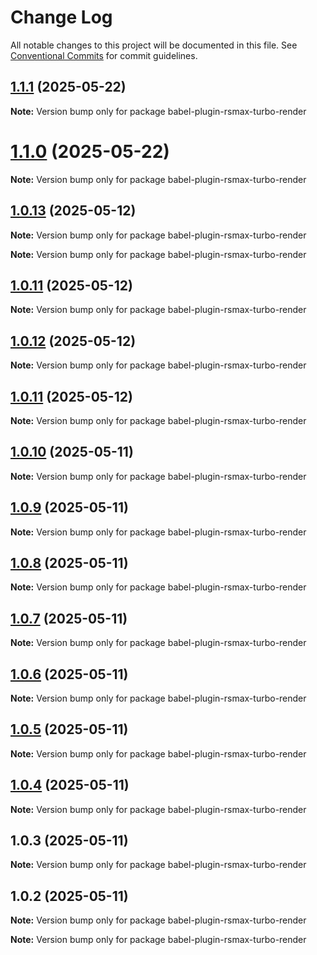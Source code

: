 # Change Log

All notable changes to this project will be documented in this file.
See [Conventional Commits](https://conventionalcommits.org) for commit guidelines.

## [1.1.1](https://github.com/remaxjs/remax/compare/v1.1.0...v1.1.1) (2025-05-22)

**Note:** Version bump only for package babel-plugin-rsmax-turbo-render

# [1.1.0](https://github.com/remaxjs/remax/compare/v1.0.13...v1.1.0) (2025-05-22)

**Note:** Version bump only for package babel-plugin-rsmax-turbo-render

## [1.0.13](https://github.com/remaxjs/remax/compare/v1.0.12...v1.0.13) (2025-05-12)

**Note:** Version bump only for package babel-plugin-rsmax-turbo-render

**Note:** Version bump only for package babel-plugin-rsmax-turbo-render

## [1.0.11](https://github.com/remaxjs/remax/compare/v1.0.12...v1.0.11) (2025-05-12)

**Note:** Version bump only for package babel-plugin-rsmax-turbo-render

## [1.0.12](https://github.com/remaxjs/remax/compare/v1.0.11...v1.0.12) (2025-05-12)

**Note:** Version bump only for package babel-plugin-rsmax-turbo-render

## [1.0.11](https://github.com/remaxjs/remax/compare/v1.0.10...v1.0.11) (2025-05-12)

**Note:** Version bump only for package babel-plugin-rsmax-turbo-render

## [1.0.10](https://github.com/remaxjs/remax/compare/v1.0.9...v1.0.10) (2025-05-11)

**Note:** Version bump only for package babel-plugin-rsmax-turbo-render

## [1.0.9](https://github.com/remaxjs/remax/compare/v1.0.8...v1.0.9) (2025-05-11)

**Note:** Version bump only for package babel-plugin-rsmax-turbo-render

## [1.0.8](https://github.com/remaxjs/remax/compare/v1.0.7...v1.0.8) (2025-05-11)

**Note:** Version bump only for package babel-plugin-rsmax-turbo-render

## [1.0.7](https://github.com/remaxjs/remax/compare/v1.0.6...v1.0.7) (2025-05-11)

**Note:** Version bump only for package babel-plugin-rsmax-turbo-render

## [1.0.6](https://github.com/remaxjs/remax/compare/v1.0.5...v1.0.6) (2025-05-11)

**Note:** Version bump only for package babel-plugin-rsmax-turbo-render

## [1.0.5](https://github.com/remaxjs/remax/compare/v1.0.4...v1.0.5) (2025-05-11)

**Note:** Version bump only for package babel-plugin-rsmax-turbo-render

## [1.0.4](https://github.com/remaxjs/remax/compare/v1.0.3...v1.0.4) (2025-05-11)

**Note:** Version bump only for package babel-plugin-rsmax-turbo-render

## 1.0.3 (2025-05-11)

**Note:** Version bump only for package babel-plugin-rsmax-turbo-render

## 1.0.2 (2025-05-11)

**Note:** Version bump only for package babel-plugin-rsmax-turbo-render

**Note:** Version bump only for package babel-plugin-rsmax-turbo-render
